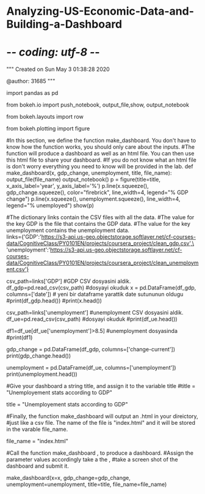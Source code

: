 # Analyzing-US-Economic-Data-and-Building-a-Dashboard

# -*- coding: utf-8 -*-
"""
Created on Sun May  3 01:38:28 2020

@author: 31685
"""



import pandas as pd

from bokeh.io import push_notebook, output_file,show, output_notebook

from bokeh.layouts import row

from bokeh.plotting import figure


#In this section, we define the function make_dashboard. You don't have to know how the function works, you should only care about the inputs. 
#The function will produce a dashboard as well as an html file. You can then use this html file to share your dashboard. 
#If you do not know what an html file is don't worry everything you need to know will be provided in the lab.
def make_dashboard(x, gdp_change, unemployment, title, file_name):
    output_file(file_name)
    output_notebook()
    p = figure(title=title, x_axis_label='year', y_axis_label='%')
    p.line(x.squeeze(), gdp_change.squeeze(), color="firebrick", line_width=4, legend="% GDP change")
    p.line(x.squeeze(), unemployment.squeeze(), line_width=4, legend="% unemployed")
    show(p)
    
    
#The dictionary links contain the CSV files with all the data. 
#The value for the key GDP is the file that contains the GDP data.
#The value for the key unemployment contains the unemployment data.   
links={'GDP':'https://s3-api.us-geo.objectstorage.softlayer.net/cf-courses-data/CognitiveClass/PY0101EN/projects/coursera_project/clean_gdp.csv',\
       'unemployment':'https://s3-api.us-geo.objectstorage.softlayer.net/cf-courses-data/CognitiveClass/PY0101EN/projects/coursera_project/clean_unemployment.csv'}

    
csv_path=links['GDP'] #GDP CSV dosyasini aldik.
df_gdp=pd.read_csv(csv_path) #dosyayi okuduk 
x = pd.DataFrame(df_gdp, columns=['date']) # yeni bir dataframe yarattik date sutununun oldugu 
#print(df_gdp.head())
#print(x.head())



csv_path=links['unemployment'] #unemployment CSV dosyasini aldik.
df_ue=pd.read_csv(csv_path)       #dosyayi okuduk 
#print(df_ue.head())


df1=df_ue[df_ue['unemployment']>8.5] #unemployment dosyasinda 
#print(df1)


gdp_change = pd.DataFrame(df_gdp, columns=['change-current'])
print(gdp_change.head())


unemployment = pd.DataFrame(df_ue, columns=['unemployment'])
print(unemployment.head())


#Give your dashboard a string title, and assign it to the variable title
#title = "Unemployement stats according to GDP"


title = "Unemployement stats according to GDP"


#Finally, the function make_dashboard will output an .html in your direictory, 
#just like a csv file. The name of the file is "index.html" and it will be stored in the varable file_name.

file_name = "index.html"


#Call the function make_dashboard , to produce a dashboard. 
#Assign the parameter values accordingly take a the , 
#take a screen shot of the dashboard and submit it.

make_dashboard(x=x, gdp_change=gdp_change, unemployment=unemployment, title=title, file_name=file_name)
